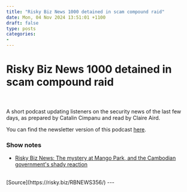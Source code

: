 ```yaml
---
title: "Risky Biz News 1000 detained in scam compound raid"
date: Mon, 04 Nov 2024 13:51:01 +1100
draft: false
type: posts
categories: 
- 
---
```

# Risky Biz News 1000 detained in scam compound raid

<br/>

<br/>
A short podcast updating listeners on the security news of the last few days, as prepared by Catalin Cimpanu and read by Claire Aird.

You can find the newsletter version of this podcast [here](https://news.risky.biz).

### Show notes

-   [Risky Biz News: The mystery at Mango Park, and the Cambodian government's shady reaction](https://news.risky.biz/risky-biz-news-the-mystery-at-mango-park-and-the-cambodian-governments-shady-reaction/)

<br/>
[Source](https://risky.biz/RBNEWS356/)
---
